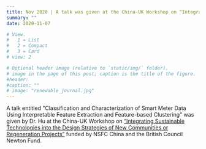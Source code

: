 ```yaml
---
title: Nov 2020 | A talk was given at the China-UK Workshop on “Integrating Sustainable Technologies into the Design Strategies of New Communities or Regeneration Projects” funded by Newton Fund.
summary: ""
date: 2020-11-07

# View.
#   1 = List
#   2 = Compact
#   3 = Card
# view: 2

# Optional header image (relative to `static/img/` folder).
# image in the page of this post; caption is the title of the figure.
#header:
#caption: ""   
# image: "renewable_journal.jpg"   
---
```


A talk entitled "Classification and Characterization of Smart Meter Data Using Interpretable Feature Extraction and Feature-based Clustering" was given by Dr. Hu at the China-UK Workshop on [“Integrating Sustainable Technologies into the Design Strategies of New Communities or Regeneration Projects”](https://www.ucl.ac.uk/bartlett/environmental-design/research-projects/2020/nov/integrating-sustainable-technologies-design-strategies-new-communities-or) funded by NSFC China and the British Council Newton Fund.